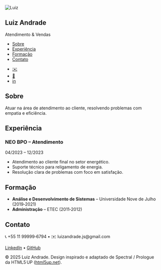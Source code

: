 <!DOCTYPE html>
<html lang="pt‑BR">
<head>
  <meta charset="UTF‑8" />
  <meta name="viewport" content="width=device-width,initial-scale=1" />
  <title>Luiz Andrade – Currículo</title>
  <link rel="stylesheet" href="assets/css/style.css" />
</head>
<body>

<nav class="sidebar">
  <div class="avatar"><img src="assets/images/foto‑ruiz.jpg" alt="Luiz" /></div>
  <h1>Luiz Andrade</h1>
  <p>Atendimento & Vendas</p>
  <ul>
    <li><a href="#sobre">Sobre</a></li>
    <li><a href="#experiencia">Experiência</a></li>
    <li><a href="#formacao">Formação</a></li>
    <li><a href="#contato">Contato</a></li>
  </ul>
  <ul class="social">
    <li><a href="mailto:luiz@example.com">✉️</a></li>
    <li><a href="https://wa.me/55...">📱</a></li>
    <li><a href="https://linkedin.com/...">in</a></li>
  </ul>
</nav>

<main>
  <section id="sobre">
    <h2>Sobre</h2>
    <p>Atuar na área de atendimento ao cliente, resolvendo problemas com empatia e eficiência.</p>
  </section>

  <section id="experiencia">
    <h2>Experiência</h2>
    <article>
      <h3>NEO BPO – Atendimento</h3>
      <span>04/2023 – 12/2023</span>
      <ul>
        <li>Atendimento ao cliente final no setor energético.</li>
        <li>Suporte técnico para religamento de energia.</li>
        <li>Resolução clara de problemas com foco em satisfação.</li>
      </ul>
    </article>
    <!-- repita para os demais -->
  </section>

  <section id="formacao">
    <h2>Formação</h2>
    <ul>
      <li><strong>Análise e Desenvolvimento de Sistemas</strong> – Universidade Nove de Julho (2019‑2021)</li>
      <li><strong>Administração</strong> – ETEC (2011‑2012)</li>
    </ul>
  </section>

  <section id="contato">
    <h2>Contato</h2>
    <p>📞 +55 11 99999‑6794 • ✉️ luizandrade.js@gmail.com</p>
    <p><a href="Some‑LinkedIn‑URL" target="_blank">LinkedIn</a> • <a href="GitHub‑URL" target="_blank">GitHub</a></p>
  </section>

  <footer>
    <p>© 2025 Luiz Andrade. Design inspirado e adaptado de Spectral / Prologue da HTML5 UP (<a href="https://html5up.net">html5up.net</a>).</p>
  </footer>
</main>

</body>
</html>
